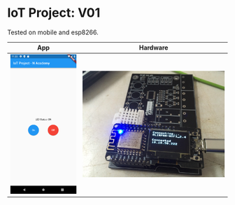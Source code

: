 # IoT Project: V01

Tested on mobile and esp8266.

| App | Hardware|
|---|---|
| ![Test Image 1](screenshot/sc01.png) | ![Test Image 2](screenshot/sc02.jpg) |